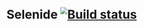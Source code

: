 # Selenide  [![Build status](https://ci.appveyor.com/api/projects/status/o0tonlrn62axe8v6?svg=true)](https://ci.appveyor.com/project/skiden147/selenide)
